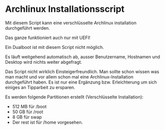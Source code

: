 # Archlinux Installationsscript

Mit diesem Script kann eine verschlüsselte Archlinux installation durchgeführt werden. 

Das ganze funktioniert auch nur mit UEFI! 

Ein Dualboot ist mit diesem Script nicht möglich. 

Es läuft weitgehend automatisch ab, ausser Benutzername, Hostnamen und Desktop wird nichts weiter abgefragt. 

Das Script nicht wirklich Einsteigerfreundlich. Man sollte schon wissen was man macht und vor allem schon mal eine Archlinux-Installation durchgeführt haben. 
Es ist nur eine Ergänzung bzw. Erleichterung um sich einiges an Tipparbeit zu ersparen.

Es werden folgende Partitionen erstellt (Verschlüsselte Installation):
* 512 MB für /boot
* 50 GB für /root
* 8 GB für swap 
* Der rest ist für /home vorgesehen. 

